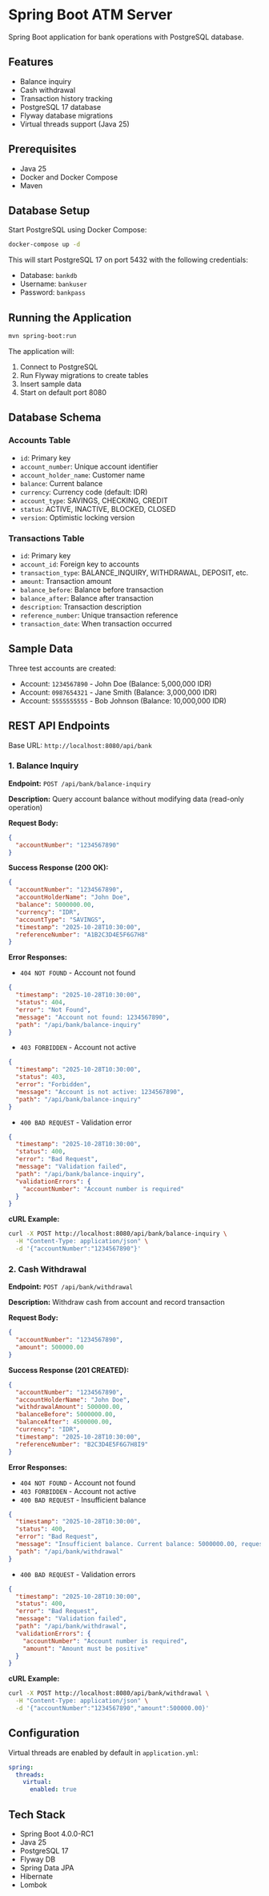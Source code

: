 # Spring Boot ATM Server

Spring Boot application for bank operations with PostgreSQL database.

## Features

- Balance inquiry
- Cash withdrawal
- Transaction history tracking
- PostgreSQL 17 database
- Flyway database migrations
- Virtual threads support (Java 25)

## Prerequisites

- Java 25
- Docker and Docker Compose
- Maven

## Database Setup

Start PostgreSQL using Docker Compose:

```bash
docker-compose up -d
```

This will start PostgreSQL 17 on port 5432 with the following credentials:
- Database: `bankdb`
- Username: `bankuser`
- Password: `bankpass`

## Running the Application

```bash
mvn spring-boot:run
```

The application will:
1. Connect to PostgreSQL
2. Run Flyway migrations to create tables
3. Insert sample data
4. Start on default port 8080

## Database Schema

### Accounts Table
- `id`: Primary key
- `account_number`: Unique account identifier
- `account_holder_name`: Customer name
- `balance`: Current balance
- `currency`: Currency code (default: IDR)
- `account_type`: SAVINGS, CHECKING, CREDIT
- `status`: ACTIVE, INACTIVE, BLOCKED, CLOSED
- `version`: Optimistic locking version

### Transactions Table
- `id`: Primary key
- `account_id`: Foreign key to accounts
- `transaction_type`: BALANCE_INQUIRY, WITHDRAWAL, DEPOSIT, etc.
- `amount`: Transaction amount
- `balance_before`: Balance before transaction
- `balance_after`: Balance after transaction
- `description`: Transaction description
- `reference_number`: Unique transaction reference
- `transaction_date`: When transaction occurred

## Sample Data

Three test accounts are created:
- Account: `1234567890` - John Doe (Balance: 5,000,000 IDR)
- Account: `0987654321` - Jane Smith (Balance: 3,000,000 IDR)
- Account: `5555555555` - Bob Johnson (Balance: 10,000,000 IDR)

## REST API Endpoints

Base URL: `http://localhost:8080/api/bank`

### 1. Balance Inquiry

**Endpoint:** `POST /api/bank/balance-inquiry`

**Description:** Query account balance without modifying data (read-only operation)

**Request Body:**
```json
{
  "accountNumber": "1234567890"
}
```

**Success Response (200 OK):**
```json
{
  "accountNumber": "1234567890",
  "accountHolderName": "John Doe",
  "balance": 5000000.00,
  "currency": "IDR",
  "accountType": "SAVINGS",
  "timestamp": "2025-10-28T10:30:00",
  "referenceNumber": "A1B2C3D4E5F6G7H8"
}
```

**Error Responses:**
- `404 NOT FOUND` - Account not found
```json
{
  "timestamp": "2025-10-28T10:30:00",
  "status": 404,
  "error": "Not Found",
  "message": "Account not found: 1234567890",
  "path": "/api/bank/balance-inquiry"
}
```

- `403 FORBIDDEN` - Account not active
```json
{
  "timestamp": "2025-10-28T10:30:00",
  "status": 403,
  "error": "Forbidden",
  "message": "Account is not active: 1234567890",
  "path": "/api/bank/balance-inquiry"
}
```

- `400 BAD REQUEST` - Validation error
```json
{
  "timestamp": "2025-10-28T10:30:00",
  "status": 400,
  "error": "Bad Request",
  "message": "Validation failed",
  "path": "/api/bank/balance-inquiry",
  "validationErrors": {
    "accountNumber": "Account number is required"
  }
}
```

**cURL Example:**
```bash
curl -X POST http://localhost:8080/api/bank/balance-inquiry \
  -H "Content-Type: application/json" \
  -d '{"accountNumber":"1234567890"}'
```

### 2. Cash Withdrawal

**Endpoint:** `POST /api/bank/withdrawal`

**Description:** Withdraw cash from account and record transaction

**Request Body:**
```json
{
  "accountNumber": "1234567890",
  "amount": 500000.00
}
```

**Success Response (201 CREATED):**
```json
{
  "accountNumber": "1234567890",
  "accountHolderName": "John Doe",
  "withdrawalAmount": 500000.00,
  "balanceBefore": 5000000.00,
  "balanceAfter": 4500000.00,
  "currency": "IDR",
  "timestamp": "2025-10-28T10:30:00",
  "referenceNumber": "B2C3D4E5F6G7H8I9"
}
```

**Error Responses:**
- `404 NOT FOUND` - Account not found
- `403 FORBIDDEN` - Account not active
- `400 BAD REQUEST` - Insufficient balance
```json
{
  "timestamp": "2025-10-28T10:30:00",
  "status": 400,
  "error": "Bad Request",
  "message": "Insufficient balance. Current balance: 5000000.00, requested: 6000000.00",
  "path": "/api/bank/withdrawal"
}
```

- `400 BAD REQUEST` - Validation errors
```json
{
  "timestamp": "2025-10-28T10:30:00",
  "status": 400,
  "error": "Bad Request",
  "message": "Validation failed",
  "path": "/api/bank/withdrawal",
  "validationErrors": {
    "accountNumber": "Account number is required",
    "amount": "Amount must be positive"
  }
}
```

**cURL Example:**
```bash
curl -X POST http://localhost:8080/api/bank/withdrawal \
  -H "Content-Type: application/json" \
  -d '{"accountNumber":"1234567890","amount":500000.00}'
```

## Configuration

Virtual threads are enabled by default in `application.yml`:

```yaml
spring:
  threads:
    virtual:
      enabled: true
```

## Tech Stack

- Spring Boot 4.0.0-RC1
- Java 25
- PostgreSQL 17
- Flyway DB
- Spring Data JPA
- Hibernate
- Lombok
